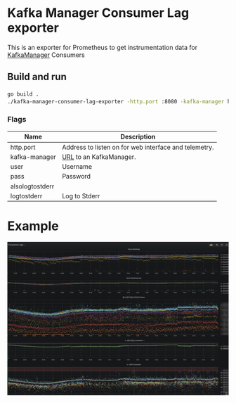 # Kafka Manager Consumer Lag exporter

This is an exporter for Prometheus to get instrumentation data for [KafkaManager](https://github.com/yahoo/kafka-manager) Consumers

## Build and run

```bash
go build .
./kafka-manager-consumer-lag-exporter -http.port :8080 -kafka-manager http://localhost:9000 -user user -pass pass
```


### Flags

Name                            | Description
--------------------------------|------------
http.port                       | Address to listen on for web interface and telemetry.
kafka-manager                   | [URL](#kafka-manager) to an KafkaManager.
user                            | Username
pass                            | Password
alsologtostderr                 |
logtostderr                     | Log to Stderr


# Example

![Grafana](example/kafka-manager-consumer-lag-grafana.jpg)